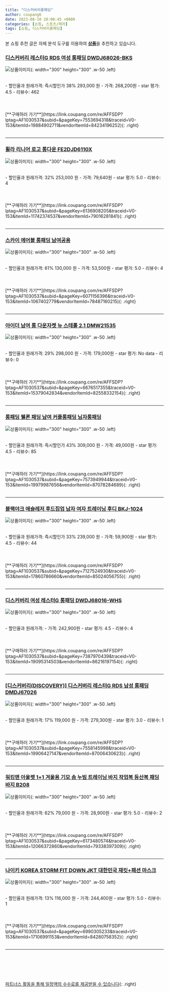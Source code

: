 ```yaml
---
title: "디스커버리롱패딩"
author: coupang6
date: 2023-08-10 20:08:45 +0800
categories: [쇼핑, 스포츠/레저]
tags: [쇼핑, 디스커버리롱패딩]
---
```


본 쇼핑 추천 글은 자체 분석 도구를 이용하여 [**상품**](https://link.coupang.com/a/bao1ui)을 추천하고 있습니다.

### [디스커버리 레스터G RDS 여성 롱패딩 DWDJ68026-BKS](https://link.coupang.com/re/AFFSDP?lptag=AF1030537&subid=&pageKey=7553694318&traceid=V0-153&itemId=19884902711&vendorItemId=84234196252)

![상품이미지](https://thumbnail9.coupangcdn.com/thumbnails/remote/230x230ex/image/vendor_inventory/5b22/a30a0b32f8fc241f14649a167cbf763a43fcf5fdd9518de10ecee51da15d.jpg){: width="300" height="300" .w-50 .left}


<br>
- 할인율과 원래가격: 즉시할인가 38%  293,000   원
- 가격: 268,200원
- star 평가: 4.5
- 리뷰수: 462
<br>
<br>
<br>
<br>
[**구매하러 가기**](https://link.coupang.com/re/AFFSDP?lptag=AF1030537&subid=&pageKey=7553694318&traceid=V0-153&itemId=19884902711&vendorItemId=84234196252){: .right}
<br>
<br>

---

### [휠라 리니어 로고 롱다운 FE2DJD6110X](https://link.coupang.com/re/AFFSDP?lptag=AF1030537&subid=&pageKey=6136908205&traceid=V0-153&itemId=11742374537&vendorItemId=79016281841)

![상품이미지](https://thumbnail6.coupangcdn.com/thumbnails/remote/230x230ex/image/rs_quotation_api/ehepfgyh/07a3d0141f324799a970af5be5e63d35.jpg){: width="300" height="300" .w-50 .left}


<br>
- 할인율과 원래가격: 32%  253,000   원
- 가격: 79,640원
- star 평가: 5.0
- 리뷰수: 4
<br>
<br>
<br>
<br>
[**구매하러 가기**](https://link.coupang.com/re/AFFSDP?lptag=AF1030537&subid=&pageKey=6136908205&traceid=V0-153&itemId=11742374537&vendorItemId=79016281841){: .right}
<br>
<br>

---

### [스카이 에어볼 롱패딩 남여공용](https://link.coupang.com/re/AFFSDP?lptag=AF1030537&subid=&pageKey=6071156396&traceid=V0-153&itemId=1067402779&vendorItemId=78487160215)

![상품이미지](https://thumbnail6.coupangcdn.com/thumbnails/remote/230x230ex/image/vendor_inventory/e167/efa41ac6d9a78323d80bd47e45266a61cbee8aa9d2204cc493b53690fb37.jpg){: width="300" height="300" .w-50 .left}


<br>
- 할인율과 원래가격: 61%  130,000   원
- 가격: 53,500원
- star 평가: 5.0
- 리뷰수: 4
<br>
<br>
<br>
<br>
[**구매하러 가기**](https://link.coupang.com/re/AFFSDP?lptag=AF1030537&subid=&pageKey=6071156396&traceid=V0-153&itemId=1067402779&vendorItemId=78487160215){: .right}
<br>
<br>

---

### [아이더 남여 롱 다운자켓 뉴 스테롤 2.1 DMW21535](https://link.coupang.com/re/AFFSDP?lptag=AF1030537&subid=&pageKey=6676517355&traceid=V0-153&itemId=15379042834&vendorItemId=82558332154)

![상품이미지](https://thumbnail7.coupangcdn.com/thumbnails/remote/230x230ex/image/vendor_inventory/7c88/134fbe398bce3f7cc886ec4d07e048a3bcc1200a67a1483002224184e31a.jpg){: width="300" height="300" .w-50 .left}


<br>
- 할인율과 원래가격: 29%  298,000   원
- 가격: 179,000원
- star 평가: No data
- 리뷰수: 0
<br>
<br>
<br>
<br>
[**구매하러 가기**](https://link.coupang.com/re/AFFSDP?lptag=AF1030537&subid=&pageKey=6676517355&traceid=V0-153&itemId=15379042834&vendorItemId=82558332154){: .right}
<br>
<br>

---

### [롱패딩 웰론 패딩 남여 커플롱패딩 님자롱패딩](https://link.coupang.com/re/AFFSDP?lptag=AF1030537&subid=&pageKey=7573949944&traceid=V0-153&itemId=19979987656&vendorItemId=87078284689)

![상품이미지](https://thumbnail9.coupangcdn.com/thumbnails/remote/230x230ex/image/vendor_inventory/5579/268e3583fdcceb416549f8895a27e2cbb1d469370fb53f7de8e6efa174e4.jpg){: width="300" height="300" .w-50 .left}


<br>
- 할인율과 원래가격: 즉시할인가 43%  309,000   원
- 가격: 49,000원
- star 평가: 4.5
- 리뷰수: 85
<br>
<br>
<br>
<br>
[**구매하러 가기**](https://link.coupang.com/re/AFFSDP?lptag=AF1030537&subid=&pageKey=7573949944&traceid=V0-153&itemId=19979987656&vendorItemId=87078284689){: .right}
<br>
<br>

---

### [블랙야크 애슬레저 후드집업 남자 여자 트레이닝 후디 BKJ-1024](https://link.coupang.com/re/AFFSDP?lptag=AF1030537&subid=&pageKey=7127524930&traceid=V0-153&itemId=17860786660&vendorItemId=85024056755)

![상품이미지](https://thumbnail6.coupangcdn.com/thumbnails/remote/230x230ex/image/vendor_inventory/d193/6892fc0848ac6b30d9ddbd9b3eb325c3589c2425f1c2d5a09e74f47acfed.jpg){: width="300" height="300" .w-50 .left}


<br>
- 할인율과 원래가격: 즉시할인가 33%  239,000   원
- 가격: 59,900원
- star 평가: 4.5
- 리뷰수: 44
<br>
<br>
<br>
<br>
[**구매하러 가기**](https://link.coupang.com/re/AFFSDP?lptag=AF1030537&subid=&pageKey=7127524930&traceid=V0-153&itemId=17860786660&vendorItemId=85024056755){: .right}
<br>
<br>

---

### [디스커버리 여성 레스터G 롱패딩 DWDJ68016-WHS](https://link.coupang.com/re/AFFSDP?lptag=AF1030537&subid=&pageKey=7387970439&traceid=V0-153&itemId=19095314503&vendorItemId=86216197154)

![상품이미지](https://thumbnail10.coupangcdn.com/thumbnails/remote/230x230ex/image/vendor_inventory/1979/54cd5c384d6769f241d28fe8e48fb07b6cb7ddc11da1e99c6eecded12282.jpg){: width="300" height="300" .w-50 .left}


<br>
- 할인율과 원래가격: 
- 가격: 242,900원
- star 평가: 4.5
- 리뷰수: 4
<br>
<br>
<br>
<br>
[**구매하러 가기**](https://link.coupang.com/re/AFFSDP?lptag=AF1030537&subid=&pageKey=7387970439&traceid=V0-153&itemId=19095314503&vendorItemId=86216197154){: .right}
<br>
<br>

---

### [[디스커버리(DISCOVERY)] 디스커버리 레스터G RDS 남성 롱패딩 DMDJ67026](https://link.coupang.com/re/AFFSDP?lptag=AF1030537&subid=&pageKey=7558145998&traceid=V0-153&itemId=19906427147&vendorItemId=87006430623)

![상품이미지](https://thumbnail9.coupangcdn.com/thumbnails/remote/230x230ex/image/vendor_inventory/c47d/54b78ac96ab2a62a1de07f48b3eae3fe935adca4e51798acc247915faa8f.jpg){: width="300" height="300" .w-50 .left}


<br>
- 할인율과 원래가격: 17%  119,000   원
- 가격: 279,300원
- star 평가: 3.0
- 리뷰수: 1
<br>
<br>
<br>
<br>
[**구매하러 가기**](https://link.coupang.com/re/AFFSDP?lptag=AF1030537&subid=&pageKey=7558145998&traceid=V0-153&itemId=19906427147&vendorItemId=87006430623){: .right}
<br>
<br>

---

### [워킹맨 아울렛 1+1 겨울용 기모 솜 누빔 트레이닝 바지 작업복 등산복 패딩바지 B208](https://link.coupang.com/re/AFFSDP?lptag=AF1030537&subid=&pageKey=6173480574&traceid=V0-153&itemId=12066372860&vendorItemId=79338397309)

![상품이미지](https://thumbnail6.coupangcdn.com/thumbnails/remote/230x230ex/image/vendor_inventory/5476/35456866fc0ba946961de2ca118df7d27bd5539104cc3c22c621a6d8f689.jpg){: width="300" height="300" .w-50 .left}


<br>
- 할인율과 원래가격: 62%  79,000   원
- 가격: 28,900원
- star 평가: 5.0
- 리뷰수: 2
<br>
<br>
<br>
<br>
[**구매하러 가기**](https://link.coupang.com/re/AFFSDP?lptag=AF1030537&subid=&pageKey=6173480574&traceid=V0-153&itemId=12066372860&vendorItemId=79338397309){: .right}
<br>
<br>

---

### [나이키 KOREA STORM FIT DOWN JKT 대한민국 재킷+패션 마스크](https://link.coupang.com/re/AFFSDP?lptag=AF1030537&subid=&pageKey=6990305233&traceid=V0-153&itemId=17106991153&vendorItemId=84280758352)

![상품이미지](https://thumbnail7.coupangcdn.com/thumbnails/remote/230x230ex/image/vendor_inventory/5fe9/d2fe457418ffc607ed3b6c9ba9b205f9be4c5e98dcc0d3e2192e1d1c903d.jpg){: width="300" height="300" .w-50 .left}


<br>
- 할인율과 원래가격: 13%  116,000   원
- 가격: 244,400원
- star 평가: 5.0
- 리뷰수: 1
<br>
<br>
<br>
<br>
[**구매하러 가기**](https://link.coupang.com/re/AFFSDP?lptag=AF1030537&subid=&pageKey=6990305233&traceid=V0-153&itemId=17106991153&vendorItemId=84280758352){: .right}
<br>
<br>

---
<br><br><br><br><br> [파트너스 활동을 통해 일정액의 수수료를 제공받을 수 있습니다](https://link.coupang.com/a/bao1ui){: .right}